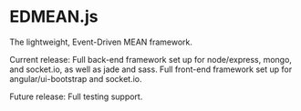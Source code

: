 # EDMEAN.js
The lightweight, Event-Driven MEAN framework.

Current release:
Full back-end framework set up for node/express, mongo, and socket.io, as well as jade and sass.
Full front-end framework set up for angular/ui-bootstrap and socket.io.

Future release:
Full testing support.
